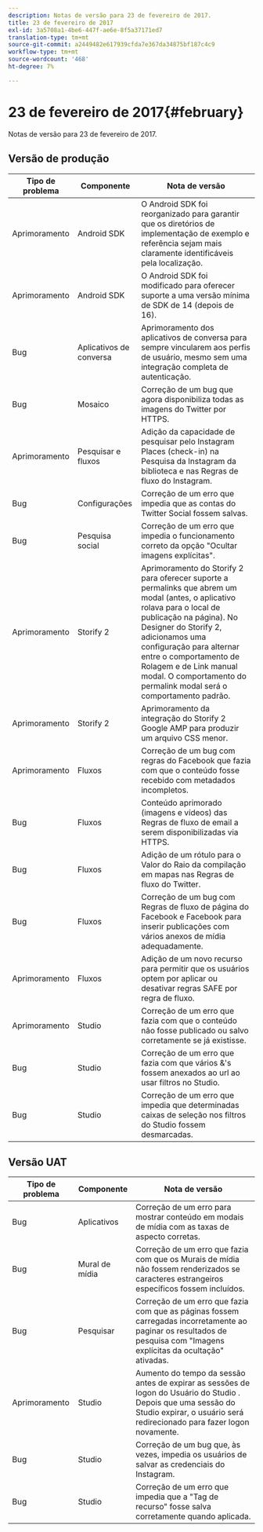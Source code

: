 ```yaml
---
description: Notas de versão para 23 de fevereiro de 2017.
title: 23 de fevereiro de 2017
exl-id: 3a5708a1-4be6-447f-ae6e-8f5a37171ed7
translation-type: tm+mt
source-git-commit: a2449482e617939cfda7e367da34875bf187c4c9
workflow-type: tm+mt
source-wordcount: '468'
ht-degree: 7%

---
```


# 23 de fevereiro de 2017{#february}

Notas de versão para 23 de fevereiro de 2017.

## Versão de produção

| **Tipo de problema** | **Componente** | **Nota de versão** |
|---|---|---|
| Aprimoramento | Android SDK | O Android SDK foi reorganizado para garantir que os diretórios de implementação de exemplo e referência sejam mais claramente identificáveis pela localização. |
| Aprimoramento | Android SDK | O Android SDK foi modificado para oferecer suporte a uma versão mínima de SDK de 14 (depois de 16). |
| Bug | Aplicativos de conversa | Aprimoramento dos aplicativos de conversa para sempre vincularem aos perfis de usuário, mesmo sem uma integração completa de autenticação. |
| Bug | Mosaico | Correção de um bug que agora disponibiliza todas as imagens do Twitter por HTTPS. |
| Aprimoramento | Pesquisar e fluxos | Adição da capacidade de pesquisar pelo Instagram Places (check-in) na Pesquisa da Instagram da biblioteca e nas Regras de fluxo do Instagram. |
| Bug | Configurações | Correção de um erro que impedia que as contas do Twitter Social fossem salvas. |
| Bug | Pesquisa social | Correção de um erro que impedia o funcionamento correto da opção &quot;Ocultar imagens explícitas&quot;. |
| Aprimoramento | Storify 2 | Aprimoramento do Storify 2 para oferecer suporte a permalinks que abrem um modal (antes, o aplicativo rolava para o local de publicação na página). No Designer do Storify 2, adicionamos uma configuração para alternar entre o comportamento de Rolagem e de Link manual modal. O comportamento do permalink modal será o comportamento padrão. |
| Aprimoramento | Storify 2 | Aprimoramento da integração do Storify 2 Google AMP para produzir um arquivo CSS menor. |
| Aprimoramento | Fluxos | Correção de um bug com regras do Facebook que fazia com que o conteúdo fosse recebido com metadados incompletos. |
| Bug | Fluxos | Conteúdo aprimorado (imagens e vídeos) das Regras de fluxo de email a serem disponibilizadas via HTTPS. |
| Bug | Fluxos | Adição de um rótulo para o Valor do Raio da compilação em mapas nas Regras de fluxo do Twitter. |
| Bug | Fluxos | Correção de um bug com Regras de fluxo de página do Facebook e Facebook para inserir publicações com vários anexos de mídia adequadamente. |
| Aprimoramento | Fluxos | Adição de um novo recurso para permitir que os usuários optem por aplicar ou desativar regras SAFE por regra de fluxo. |
| Aprimoramento | Studio | Correção de um erro que fazia com que o conteúdo não fosse publicado ou salvo corretamente se já existisse. |
| Bug | Studio | Correção de um erro que fazia com que vários &amp;&#39;s fossem anexados ao url ao usar filtros no Studio. |
| Bug | Studio | Correção de um erro que impedia que determinadas caixas de seleção nos filtros do Studio fossem desmarcadas. |

## Versão UAT

| **Tipo de problema** | **Componente** | **Nota de versão** |
|---|---|---|
| Bug | Aplicativos | Correção de um erro para mostrar conteúdo em modais de mídia com as taxas de aspecto corretas. |
| Bug | Mural de mídia | Correção de um erro que fazia com que os Murais de mídia não fossem renderizados se caracteres estrangeiros específicos fossem incluídos. |
| Bug | Pesquisar | Correção de um erro que fazia com que as páginas fossem carregadas incorretamente ao paginar os resultados de pesquisa com &quot;Imagens explícitas da ocultação&quot; ativadas. |
| Aprimoramento | Studio | Aumento do tempo da sessão antes de expirar as sessões de logon do Usuário do Studio . Depois que uma sessão do Studio expirar, o usuário será redirecionado para fazer logon novamente. |
| Bug | Studio | Correção de um bug que, às vezes, impedia os usuários de salvar as credenciais do Instagram. |
| Bug | Studio | Correção de um erro que impedia que a &quot;Tag de recurso&quot; fosse salva corretamente quando aplicada. |
